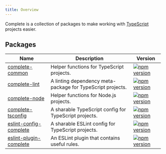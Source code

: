 ```yaml
---
title: Overview
---
```


Complete is a collection of packages to make working with [TypeScript](https://www.typescriptlang.org/) projects easier.

## Packages

| Name                                                        | Description                                                | Version                                                                                                                         |
| ----------------------------------------------------------- | ---------------------------------------------------------- | ------------------------------------------------------------------------------------------------------------------------------- |
| [complete-common](./packages/complete-common)               | Helper functions for TypeScript projects.                  | [![npm version](https://img.shields.io/npm/v/complete-common.svg)](https://www.npmjs.com/package/complete-common)               |
| [complete-lint](./packages/complete-lint)                   | A linting dependency meta-package for TypeScript projects. | [![npm version](https://img.shields.io/npm/v/complete-lint.svg)](https://www.npmjs.com/package/complete-lint)                   |
| [complete-node](./packages/complete-node)                   | Helper functions for Node.js projects.                     | [![npm version](https://img.shields.io/npm/v/complete-node.svg)](https://www.npmjs.com/package/complete-node)                   |
| [complete-tsconfig](./packages/complete-tsconfig)           | A sharable TypeScript config for TypeScript projects.      | [![npm version](https://img.shields.io/npm/v/complete-tsconfig.svg)](https://www.npmjs.com/package/complete-tsconfig)           |
| [eslint-config-complete](./packages/eslint-config-complete) | A sharable ESLint config for TypeScript projects.          | [![npm version](https://img.shields.io/npm/v/eslint-config-complete.svg)](https://www.npmjs.com/package/eslint-config-complete) |
| [eslint-plugin-complete](./packages/eslint-plugin-complete) | An ESLint plugin that contains useful rules.               | [![npm version](https://img.shields.io/npm/v/eslint-plugin-complete.svg)](https://www.npmjs.com/package/eslint-plugin-complete) |
